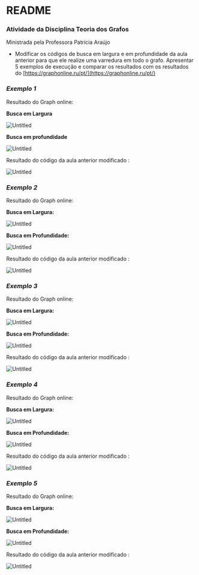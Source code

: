 # README

### Atividade da Disciplina Teoria dos Grafos

Ministrada pela Professora Patrícia Araújo

- Modificar os códigos de busca em largura e em profundidade da aula anterior para que ele realize uma varredura em todo o grafo. Apresentar 5 exemplos de execução e comparar os resultados com os resultados do [https://graphonline.ru/pt/](https://graphonline.ru/pt/)

### ***Exemplo 1***

Resultado do Graph online:

**Busca em Largura**

![Untitled](README%2040c75ea00ffe4114933852d5fafb7875/Untitled.png)

**Busca em profundidade**

![Untitled](README%2040c75ea00ffe4114933852d5fafb7875/Untitled%201.png)

Resultado do código da aula anterior modificado :

![Untitled](README%2040c75ea00ffe4114933852d5fafb7875/Untitled%202.png)

### ***Exemplo 2***

Resultado do Graph online:

**Busca em Largura:**

![Untitled](README%2040c75ea00ffe4114933852d5fafb7875/Untitled%203.png)

**Busca em Profundidade:**

![Untitled](README%2040c75ea00ffe4114933852d5fafb7875/Untitled%204.png)

Resultado do código da aula anterior modificado :

![Untitled](README%2040c75ea00ffe4114933852d5fafb7875/Untitled%205.png)

### ***Exemplo 3***

Resultado do Graph online:

**Busca em Largura:**

![Untitled](README%2040c75ea00ffe4114933852d5fafb7875/Untitled%206.png)

**Busca em Profundidade:**

![Untitled](README%2040c75ea00ffe4114933852d5fafb7875/Untitled%207.png)

Resultado do código da aula anterior modificado :

![Untitled](README%2040c75ea00ffe4114933852d5fafb7875/Untitled%208.png)

### ***Exemplo 4***

Resultado do Graph online:

**Busca em Largura:**

![Untitled](README%2040c75ea00ffe4114933852d5fafb7875/Untitled%209.png)

**Busca em Profundidade:**

![Untitled](README%2040c75ea00ffe4114933852d5fafb7875/Untitled%2010.png)

Resultado do código da aula anterior modificado :

![Untitled](README%2040c75ea00ffe4114933852d5fafb7875/Untitled%2011.png)

### ***Exemplo 5***

Resultado do Graph online:

**Busca em Largura:**

![Untitled](README%2040c75ea00ffe4114933852d5fafb7875/Untitled%2012.png)

**Busca em Profundidade:**

![Untitled](README%2040c75ea00ffe4114933852d5fafb7875/Untitled%2013.png)

Resultado do código da aula anterior modificado :

![Untitled](README%2040c75ea00ffe4114933852d5fafb7875/Untitled%2014.png)